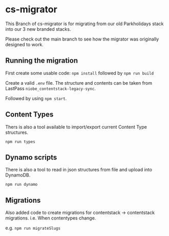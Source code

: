 # cs-migrator

This Branch of cs-migrator is for migrating from our old Parkholidays stack into our 3 new branded stacks.

Please check out the main branch to see how the migrator was originally designed to work.


## Running the migration


First create some usable code: `npm install` followed by `npm run build`

Create a valid `.env` file. The structure and contents can be taken from LastPass `niobe_contentstack-legacy-sync`.

Followed by using `npm start`.



## Content Types

Thers is also a tool available to import/export current Content Type structures.

`npm run types`


## Dynamo scripts

There is also a tool to read in json structures from file and upload into DynamoDB.

`npm run dynamo`

## Migrations

Also added code to create migrations for contentstack -> contentstack migrations. i.e. When contentypes change.

e.g. `npm run migrateSlugs`